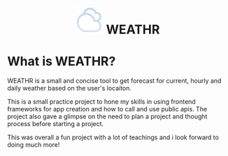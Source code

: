 <div align="center">
  <h1> <img src="https://github.com/diljitsgit/weathr/blob/main/src/assets/weather-icons/Cloudy.svg"></img>  WEATHR</h1>
</div>

# What is WEATHR?

WEATHR is a small and concise tool to get forecast for current, hourly and daily weather based on the user's locaiton.

This is a small practice project to hone my skills in using frontend frameworks for app creation and how to call and use public apis. The project also gave a glimpse on the need to plan a project and thought process before starting a project.


This was overall a fun project with a lot of teachings and i look forward to doing much more! 
